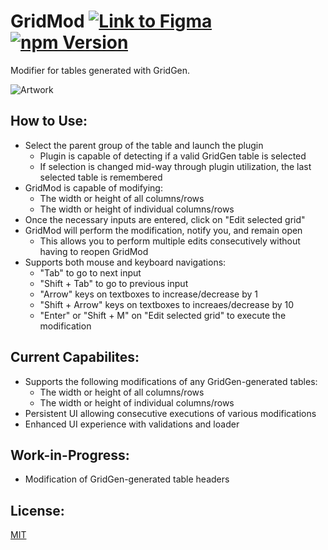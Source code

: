 # GridMod [![Link to Figma](https://badgen.net/badge/figma/@gridmod/purple)](https://www.figma.com/community/plugin/815889316898860859) [![npm Version](https://badgen.net/npm/v/figma-gridmod?icon=npm)](https://www.npmjs.com/package/figma-gridmod)

Modifier for tables generated with GridGen.

![Artwork](https://raw.githubusercontent.com/stevahnes/figma-plugins/master/packages/figma-gridmod/media/artwork.jpg)

## How to Use:

- Select the parent group of the table and launch the plugin
  - Plugin is capable of detecting if a valid GridGen table is selected
  - If selection is changed mid-way through plugin utilization, the last selected table is remembered
- GridMod is capable of modifying:
  - The width or height of all columns/rows
  - The width or height of individual columns/rows
- Once the necessary inputs are entered, click on "Edit selected grid"
- GridMod will perform the modification, notify you, and remain open
  - This allows you to perform multiple edits consecutively without having to reopen GridMod
- Supports both mouse and keyboard navigations:
  - "Tab" to go to next input
  - "Shift + Tab" to go to previous input
  - "Arrow" keys on textboxes to increase/decrease by 1
  - "Shift + Arrow" keys on textboxes to increaes/decrease by 10
  - "Enter" or "Shift + M" on "Edit selected grid" to execute the modification

## Current Capabilites:

- Supports the following modifications of any GridGen-generated tables:
  - The width or height of all columns/rows
  - The width or height of individual columns/rows
- Persistent UI allowing consecutive executions of various modifications
- Enhanced UI experience with validations and loader

## Work-in-Progress:

- Modification of GridGen-generated table headers

## License:

[MIT](/LICENSE)
